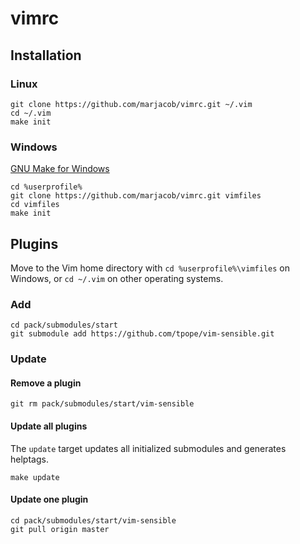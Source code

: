 vimrc
=====

Installation
------------

### Linux

```
git clone https://github.com/marjacob/vimrc.git ~/.vim
cd ~/.vim
make init
```

### Windows

[GNU Make for Windows](http://gnuwin32.sourceforge.net/packages/make.htm)

```
cd %userprofile%
git clone https://github.com/marjacob/vimrc.git vimfiles
cd vimfiles
make init
```

Plugins
-------

Move to the Vim home directory with `cd %userprofile%\vimfiles` on Windows,
or `cd ~/.vim` on other operating systems.

### Add

```
cd pack/submodules/start
git submodule add https://github.com/tpope/vim-sensible.git
```

### Update

#### Remove a plugin

```
git rm pack/submodules/start/vim-sensible
```

#### Update all plugins

The `update` target updates all initialized submodules and generates
helptags.

```
make update
```

#### Update one plugin

```
cd pack/submodules/start/vim-sensible
git pull origin master
```


